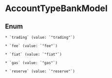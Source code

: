 
# AccountTypeBankModel

## Enum


    * `trading` (value: `"trading"`)

    * `fee` (value: `"fee"`)

    * `fiat` (value: `"fiat"`)

    * `gas` (value: `"gas"`)

    * `reserve` (value: `"reserve"`)



